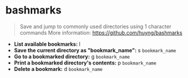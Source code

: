 # bashmarks
> Save and jump to commonly used directories using 1 character commands
> More information: <https://github.com/huyng/bashmarks>
- **List available bookmarks:**
l
- **Save the current directory as "bookmark_name":**
s `bookmark_name`
- **Go to a bookmarked directory:**
g `bookmark_name`
- **Print a bookmarked directory's contents:**
p `bookmark_name`
- **Delete a bookmark:**
d `bookmark_name`
